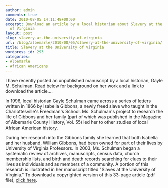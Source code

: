 ```yaml
---
author: admin
comments: true
date: 2010-08-05 14:11:48+00:00
excerpt: Download an article by a local historian about Slavery at the University
  of Virginia
layout: post
slug: slavery-at-the-university-of-virginia
url: /blog/albemarle/2010/08/05/slavery-at-the-university-of-virginia/
title: Slavery at the University of Virginia
wordpress_id: 293
categories:
- Albemarle
- African Americans
---
```


I have recently posted an unpublished manuscript by a local historian, Gayle M. Schulman. Read below for background on her work and a link to download the article....

In 1996, local historian Gayle Schulman came across a series of letters written in 1866 by Isabella Gibbons, a newly freed slave who taught in the Charlottesville's Freedman's School. Ms. Schulman's project to research the life of Gibbons and her family (part of which was published in the Magazine of Albemarle County History, Vol. 55) led her to other studies of local African American history.

During her research into the Gibbons family she learned that both Isabella and her husband, William Gibbons, had been owned for part of their lives by University of Virginia Professors. In 2003, Ms. Schulman began a systematic review of archives, manuscripts, census data, church membership lists, and birth and death records searching for clues to their lives as individuals and as members of a community. A portion of this research is illustrated in her manuscript titled "Slaves at the University of Virginia." To download a copyrighted version of this 33-page article (pdf file), [click here](/albemarle/slavery-at-uva/).
